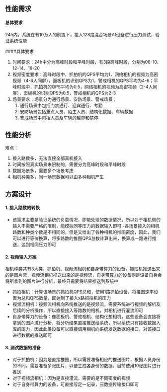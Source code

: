 ## 性能需求
#### 总体要求
24h内，系统在有10万人的前提下，接入128路混合场景AI设备进行压力测试，验证系统性能

####具体要求
1. 时间要求：24h中分为高峰时段和平峰时段，有3段高峰时段，分别为08-10、12-14、18-20
2. 视频密度要求：高峰时段中，抓拍机的QPS平均为1，网络相机的视频为高密视频（4-6人同屏），面板机的识别QPS为1，警戒相机的QPS平均为4-6；平峰时段中，抓拍机的QPS平均为0.5，网络相机的视频为高密视频（2-4人同屏），面板机的识别QPS为0.5，警戒相机的QPS为2-3
3. 场景要求：场景分为通行场景、安防场景、警戒场景；
    1. 通行场景中包括门禁通行、迎宾通行、考勤
    2. 安防场景包括重点人员、陌生人员、结构化数据、车辆数据
    3. 警戒场景中包括人员及车辆的越界和禁停
    
## 性能分析
难点：
1. 接入路数多，无法直接全部真机接入
2. 时间按照真实场景来限制的，需要分为高峰时段和平峰时段
3. 数据场景多，需要多个场景考虑
4. 相机种类多，同一场景数据可以由多种相机产生

## 方案设计
#### 1. 接入路数的转换
- 该需求主要是验证系统的负载情况，即能处理的数据情况，所以对于相机侧的输入不需要严格的限制，能模拟同等压力的数据输入即可
-各场景接入的相机路数和种类个数是不相同的，但是又给出了各种相机的推图密度，因此，我们可以进行等价换算，将多路数的推图QPS总数计算出来，换算成一路进行推送，达到相同压力即可

#### 2. 视频输入方案
相机种类共有3大类，抓拍机、视频流相机和自身带算力的设备，抓拍机推送出来的是图片流，视频流相机推送出来的是视频流，自身带算力的设备则是设备自身会将所拿到的图片进行分析，最终只需要将结果推送到系统中
- 抓拍相机：计算该场景的抓拍机QPS总和，使用1路抓拍设备，将推图速率设置为总和QPS数量，即达到了接入x路抓拍机的压力
- 视频流相机：视频流相机向系统推送的是视频流，需要系统进行视频的解析及后续的分析操作，所以直接接入等路数的相机，对相机进行灌流即可
- 自身带算力的设备：像面板机、警戒相机、结构化想相机，这些设备会直接将拿到的图片进行分析，将分析结果直接推送给系统，所以系统只有接收数据入库的压力，因此此类设备可以直接调用相机向系统发送数据的接口，对该接口进行数据的推送即可

#### 3. 测试数据的准备
- 对于抓拍机：因为是直接推图，所以需要准备相应的推送图片，根据人员身份的不同，需要准备多张图片，以便生成各身份的数据，目前使用10张图片进行推送
- 对于视频流相机：因为是直接灌流，需要的是不同密度的视频
- 对于自身带算力的设备，可直接写定一记录，压数据传输接口即可






